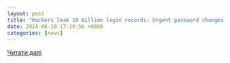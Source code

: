 ```yaml
---
layout: post
title: "Hackers leak 10 billion login records: Urgent password changes recommended"
date: 2024-08-10 17:19:56 +0000
categories: [news]
---
```


[Читати далі](http://www.msn.com/en-ca/money/technology/hackers-leak-10-billion-login-records-urgent-password-changes-recommended/ar-BB1pFYbf?ocid=msedgntp&pc=U531&cvid=d79aaf0280544f528eb95bdf9274c3a7&ei=26&apiversion=v2&noservercache=1&domshim=1&renderwebcomponents=1&wcseo=1&batchservertelemetry=1&noservertelemetry=1)
